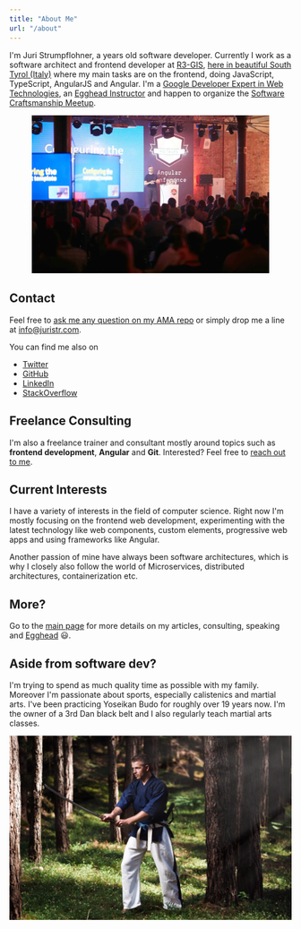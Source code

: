 ```yaml
---
title: "About Me"
url: "/about"
---
```


I'm Juri Strumpflohner, a <span id="age"></span> years old software developer. Currently I work as a software architect and frontend developer at [R3-GIS](https://www.r3-gis.com/), [here in beautiful South Tyrol (Italy)](https://www.youtube.com/watch?v=YVFzw9QJegk&fmt=22) where my main tasks are on the frontend, doing JavaScript, TypeScript, AngularJS and Angular. I'm a [Google Developer Expert in Web Technologies](https://developers.google.com/experts/people/juri-strumpflohner), an [Egghead Instructor](https://egghead.io/instructors/juri-strumpflohner) and happen to organize the [Software Craftsmanship Meetup](http://www.meetup.com/Software-Craftsmanship-SouthTyrol/).

<figure class="image--full">
  <a href="/about/imgs/speaking.jpg" class="image--zoom">
    <img src="/about/imgs/speaking.jpg" />
  </a>
</figure>

## Contact
<a name="contact"></a>

Feel free to [ask me any question on my AMA repo](https://github.com/juristr/ama) or simply drop me a line at <a href="mailto:&#105;&#110;&#102;&#111;&#064;&#106;&#117;&#114;&#105;&#115;&#116;&#114;&#046;&#099;&#111;&#109;" target="_blank">&#105;&#110;&#102;&#111;&#064;&#106;&#117;&#114;&#105;&#115;&#116;&#114;&#046;&#099;&#111;&#109;</a>.

You can find me also on 

- [Twitter](https://twitter.com/juristr)
- [GitHub](https://github.com/juristr)
- [LinkedIn](https://linkedin.com/in/juristr/)
- [StackOverflow](http://stackoverflow.com/users/50109/juri)

<!-- I'm also available on these social networks: {% include social_icons %} -->

## Freelance Consulting

I'm also a freelance trainer and consultant mostly around topics such as **frontend development**, **Angular** and **Git**. Interested? Feel free to <a href="mailto:&#105;&#110;&#102;&#111;&#064;&#106;&#117;&#114;&#105;&#115;&#116;&#114;&#046;&#099;&#111;&#109;" target="_blank">reach out to me</a>.

## Current Interests
<a name="interests"></a>

I have a variety of interests in the field of computer science. Right now I'm mostly focusing on the frontend web development, experimenting with the latest technology like web components, custom elements, progressive web apps and using frameworks like Angular.

Another passion of mine have always been software architectures, which is why I closely also follow the world of Microservices, distributed architectures, containerization etc.

## More?

Go to the [main page](/) for more details on my articles, consulting, speaking and [Egghead](https://egghead.io) :smiley:.

## Aside from software dev?

I'm trying to spend as much quality time as possible with my family. Moreover I'm passionate about sports, especially calistenics and martial arts. I've been practicing Yoseikan Budo for roughly over 19 years now. I'm the owner of a 3rd Dan black belt and I also regularly teach martial arts classes.

![](/about/imgs/katana.jpg)

<script>
(function() {
  // calculates my age
  var date1 = new Date("5/15/1985");
  var date2 = new Date();
  var timeDiff = Math.abs(date2.getTime() - date1.getTime());
  //var diffDays = Math.ceil(timeDiff / 1000 / 60 / 24 / 365);

  var diff = timeDiff / 1000;
  var seconds = Math.round(diff % 60);
  diff /= 60;
  var minutes = Math.round(diff % 60);
  diff /= 60;
  var hours = Math.round(diff % 24);
  diff /= 24;
  var days = Math.round(diff % 365);
  diff /= 365;
  var years = parseFloat(Math.round(diff * 100) / 100).toFixed(2);

  document.getElementById('age').innerHTML = years;
})();
</script>